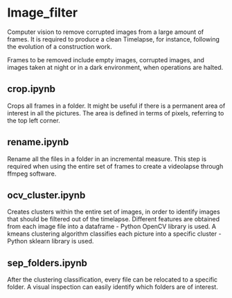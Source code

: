 # Image_filter
Computer vision to remove corrupted images from a large amount of frames.
It is required to produce a clean Timelapse, for instance, following the evolution of a construction work.

Frames to be removed include empty images, corrupted images, and images taken at night or in a dark environment, when operations are halted.

## crop.ipynb
Crops all frames in a folder.
It might be useful if there is a permanent area of interest in all the pictures.
The area is defined in terms of pixels, referring to the top left corner.

## rename.ipynb
Rename all the files in a folder in an incremental measure.
This step is required when using the entire set of frames to create a videolapse through ffmpeg software.

## ocv_cluster.ipynb
Creates clusters within the entire set of images, in order to identify images that should be filtered out of the timelapse.
Different features are obtained from each image file into a dataframe - Python OpenCV library is used.
A kmeans clustering algorithm classifies each picture into a specific cluster - Python sklearn library is used.

## sep_folders.ipynb
After the clustering classification, every file can be relocated to a specific folder.
A visual inspection can easily identify which folders are of interest.

